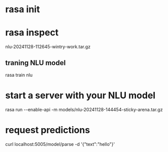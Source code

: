 
# rasa init
# rasa inspect

nlu-20241128-112645-wintry-work.tar.gz 

## traning NLU model

rasa train nlu

# start a server with your NLU model
rasa run --enable-api -m models/nlu-20241128-144454-sticky-arena.tar.gz

# request predictions
curl localhost:5005/model/parse -d '{"text":"hello"}'